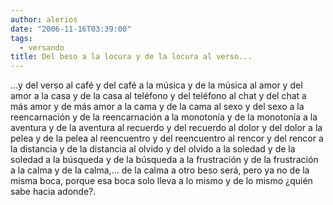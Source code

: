 ```yaml
---
author: alerios
date: "2006-11-16T03:39:00"
tags:
  - versando
title: Del beso a la locura y de la locura al verso...
---
```


...y del verso al café y del café a la música y de la música al amor y del amor a la casa y de la casa al teléfono y del teléfono al chat y del chat a más amor y de más amor a la cama y de la cama al sexo y del sexo a la reencarnación y de la reencarnación a la monotonía y de la monotonía a la aventura y de la aventura al recuerdo y del recuerdo al dolor y del dolor a la pelea y de la pelea al reencuentro y del reencuentro al rencor y del rencor a la distancia y de la distancia al olvido y del olvido a la soledad y de la soledad a la búsqueda y de la búsqueda a la frustración y de la frustración a la calma y de la calma,... de la calma a otro beso será, pero ya no de la misma boca, porque esa boca solo lleva a lo mismo y de lo mismo ¿quién sabe hacia adonde?.

